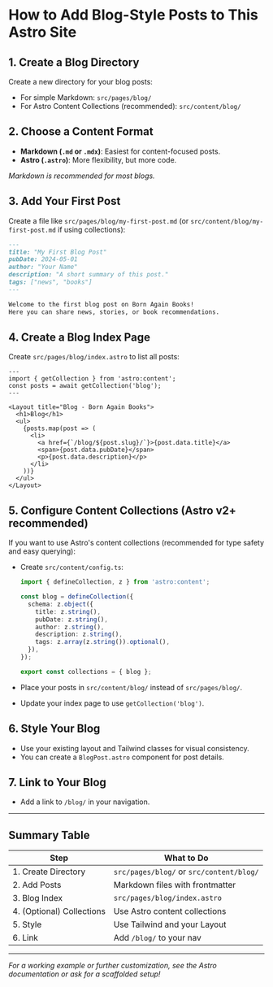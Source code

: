 # How to Add Blog-Style Posts to This Astro Site

## 1. Create a Blog Directory
Create a new directory for your blog posts:
- For simple Markdown: `src/pages/blog/`
- For Astro Content Collections (recommended): `src/content/blog/`

## 2. Choose a Content Format
- **Markdown (`.md` or `.mdx`)**: Easiest for content-focused posts.
- **Astro (`.astro`)**: More flexibility, but more code.

*Markdown is recommended for most blogs.*

## 3. Add Your First Post
Create a file like `src/pages/blog/my-first-post.md` (or `src/content/blog/my-first-post.md` if using collections):

```markdown
---
title: "My First Blog Post"
pubDate: 2024-05-01
author: "Your Name"
description: "A short summary of this post."
tags: ["news", "books"]
---

Welcome to the first blog post on Born Again Books!  
Here you can share news, stories, or book recommendations.
```

## 4. Create a Blog Index Page
Create `src/pages/blog/index.astro` to list all posts:

```astro
---
import { getCollection } from 'astro:content';
const posts = await getCollection('blog');
---

<Layout title="Blog - Born Again Books">
  <h1>Blog</h1>
  <ul>
    {posts.map(post => (
      <li>
        <a href={`/blog/${post.slug}/`}>{post.data.title}</a>
        <span>{post.data.pubDate}</span>
        <p>{post.data.description}</p>
      </li>
    ))}
  </ul>
</Layout>
```

## 5. Configure Content Collections (Astro v2+ recommended)
If you want to use Astro's content collections (recommended for type safety and easy querying):

- Create `src/content/config.ts`:

  ```typescript
  import { defineCollection, z } from 'astro:content';

  const blog = defineCollection({
    schema: z.object({
      title: z.string(),
      pubDate: z.string(),
      author: z.string(),
      description: z.string(),
      tags: z.array(z.string()).optional(),
    }),
  });

  export const collections = { blog };
  ```

- Place your posts in `src/content/blog/` instead of `src/pages/blog/`.
- Update your index page to use `getCollection('blog')`.

## 6. Style Your Blog
- Use your existing layout and Tailwind classes for visual consistency.
- You can create a `BlogPost.astro` component for post details.

## 7. Link to Your Blog
- Add a link to `/blog/` in your navigation.

---

## Summary Table

| Step                | What to Do                                 |
|---------------------|--------------------------------------------|
| 1. Create Directory | `src/pages/blog/` or `src/content/blog/`   |
| 2. Add Posts        | Markdown files with frontmatter            |
| 3. Blog Index       | `src/pages/blog/index.astro`               |
| 4. (Optional) Collections | Use Astro content collections        |
| 5. Style            | Use Tailwind and your Layout               |
| 6. Link             | Add `/blog/` to your nav                   |

---

*For a working example or further customization, see the Astro documentation or ask for a scaffolded setup!*
